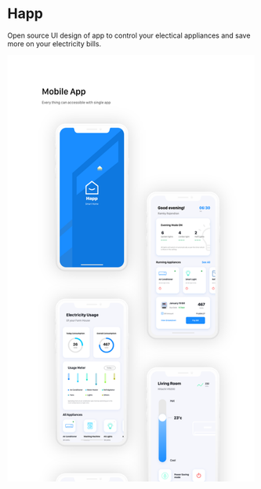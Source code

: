 # Happ

Open source UI design of app to control your electical appliances and save more on your electricity bills. 

![](image.png)
